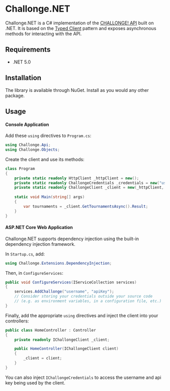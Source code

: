 ﻿# Challonge.NET

Challonge.NET is a C# implementation of the [CHALLONGE! API](https://api.challonge.com/v1) 
built on .NET. It is based on the [Typed Client](https://docs.microsoft.com/en-us/aspnet/core/fundamentals/http-requests?view=aspnetcore-5.0#typed-clients)
pattern and exposes asynchronous methods for interacting with the API.

## Requirements

- .NET 5.0

## Installation

The library is available through NuGet. Install as you would any other package.

## Usage

#### Console Application

Add these `using` directives to `Program.cs`:

```C#
using Challonge.Api;
using Challonge.Objects;
```
Create the client and use its methods:

```C#
class Program
{
    private static readonly HttpClient _httpClient = new();
    private static readonly ChallongeCredentials _credentials = new("username", "apiKey");
    private static readonly ChallongeClient _client = new(_httpClient, _credentials);
	
    static void Main(string[] args)
    {
        var tournaments = _client.GetTournamentsAsync().Result;
    }
}
```
#### ASP.NET Core Web Application

Challonge.NET supports dependency injection using the built-in dependency injection framework.

In `Startup.cs`, add:
```C#
using Challonge.Extensions.DependencyInjection;
```
Then, in `ConfigureServices`:
```C#
public void ConfigureServices(IServiceCollection services)
{
    services.AddChallonge("username", "apiKey");
    // Consider storing your credentials outside your source code 
    // (e.g. as environment variables, in a configuration file, etc.)
}
```
Finally, add the appropriate `using` directives and inject the client into your controllers:

```C#
public class HomeController : Controller
{
    private readonly IChallongeClient _client;

    public HomeController(IChallongeClient client)
    {
        _client = client;
    }
}
```
You can also inject `IChallongeCredentials` to access the username and api key being used by the client.